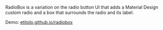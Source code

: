 RadioBox is a variation on the radio button UI that adds a Material Design custom radio and a box that surrounds the radio and its label.

Demo: [etitolo.github.io/radiobox](http://etitolo.github.io/radiobox/index.html)